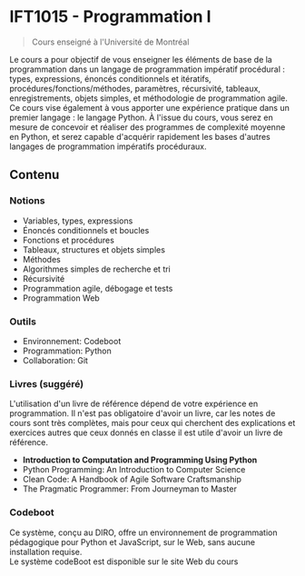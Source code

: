 # IFT1015 - Programmation I

> Cours enseigné à l'Université de Montréal

Le cours a pour objectif de vous enseigner les éléments de base de la programmation dans un langage de programmation impératif procédural : types, expressions, énoncés conditionnels et itératifs, procédures/fonctions/méthodes, paramètres, récursivité, tableaux, enregistrements, objets simples, et méthodologie de programmation agile. Ce cours vise également à vous apporter une expérience pratique dans un premier langage : le langage Python. À l'issue du cours, vous serez en mesure de concevoir et réaliser des programmes de complexité moyenne en Python, et serez capable d'acquérir rapidement les bases d'autres langages de programmation impératifs procéduraux.

## Contenu

### Notions

- Variables, types, expressions
- Énoncés conditionnels et boucles
- Fonctions et procédures
- Tableaux, structures et objets simples
- Méthodes
- Algorithmes simples de recherche et tri
- Récursivité
- Programmation agile, débogage et tests
- Programmation Web

### Outils

- Environnement: Codeboot
- Programmation: Python
- Collaboration: Git

### Livres (suggéré)

L'utilisation d'un livre de référence dépend de votre expérience en programmation. Il n'est pas obligatoire d'avoir un livre, car les notes de cours sont très complètes, mais pour ceux qui cherchent des explications et exercices autres que ceux donnés en classe il est utile d'avoir un livre de référence.

- **Introduction to Computation and Programming Using Python**
- Python Programming: An Introduction to Computer Science
- Clean Code: A Handbook of Agile Software Craftsmanship
- The Pragmatic Programmer: From Journeyman to Master

### Codeboot

Ce système, conçu au DIRO, offre un environnement de programmation pédagogique pour Python et JavaScript, sur le Web, sans aucune installation requise.  
Le système codeBoot est disponible sur le site Web du cours
